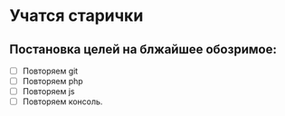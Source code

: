 # Учатся старички 
## Постановка целей на блжайшее обозримое:

- [ ] Повторяем git
- [ ] Повторяем php
- [ ] Повторяем js 
- [ ] Повторяем консоль.
